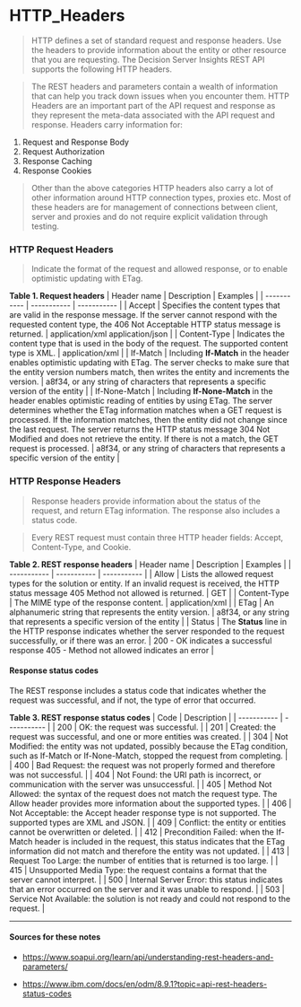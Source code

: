 # HTTP_Headers



>HTTP defines a set of standard request and response headers. Use the headers to provide information about the entity or other resource that you are requesting. The Decision Server Insights REST API supports the following HTTP headers.

> The REST headers and parameters contain a wealth of information that can help you track down issues when you encounter them. HTTP Headers are an important part of the API request and response as they represent the meta-data associated with the API request and response. Headers carry information for:

1. Request and Response Body
2. Request Authorization
3. Response Caching 
4. Response Cookies

>Other than the above categories HTTP headers also carry a lot of other information around HTTP connection types, proxies etc. Most of these headers are for management of connections between client, server and proxies and do not require explicit validation through testing.

### HTTP Request Headers

>Indicate the format of the request and allowed response, or to enable optimistic updating with ETag.

**Table 1. Request headers**
| Header name | Description | Examples |
| ----------- | ----------- | ----------- |
| Accept | Specifies the content types that are valid in the response message. If the server cannot respond with the requested content type, the 406 Not Acceptable HTTP status message is returned. | application/xml application/json |
| Content-Type | Indicates the content type that is used in the body of the request. The supported content type is XML. | application/xml       |
| If-Match | Including **If-Match** in the header enables optimistic updating with ETag. The server checks to make sure that the entity version numbers match, then writes the entity and increments the version. | a8f34, or any string of characters that represents a specific version of the entity |
| If-None-Match | Including **If-None-Match** in the header enables optimistic reading of entities by using ETag. The server determines whether the ETag information matches when a GET request is processed. If the information matches, then the entity did not change since the last request. The server returns the HTTP status message 304 Not Modified and does not retrieve the entity. If there is not a match, the GET request is processed. | a8f34, or any string of characters that represents a specific version of the entity |

### HTTP Response Headers

>Response headers provide information about the status of the request, and return ETag information. The response also includes a status code.

>Every REST request must contain three HTTP header fields: Accept, Content-Type, and Cookie.

**Table 2. REST response headers**
| Header name | Description | Examples |
| ----------- | ----------- | ----------- |
| Allow | Lists the allowed request types for the solution or entity. If an invalid request is received, the HTTP status message 405 Method not allowed is returned. | GET |
| Content-Type | The MIME type of the response content.  | application/xml |
| ETag | An alphanumeric string that represents the entity version. | a8f34, or any string that represents a specific version of the entity |
| Status  | The **Status** line in the HTTP response indicates whether the server responded to the request successfully, or if there was an error. | 200 - OK indicates a successful response 405 - Method not allowed indicates an error |

#### Response status codes

The REST response includes a status code that indicates whether the request was successful, and if not, the type of error that occurred.

**Table 3. REST response status codes**
| Code | Description |
| ----------- | ----------- |
| 200 | OK: the request was successful. |
| 201 | Created: the request was successful, and one or more entities was created. |
| 304 | Not Modified: the entity was not updated, possibly because the ETag condition, such as If-Match or If-None-Match, stopped the request from completing. |
| 400 | Bad Request: the request was not properly formed and therefore was not successful. |
| 404 | Not Found: the URI path is incorrect, or communication with the server was unsuccessful. |
| 405 | Method Not Allowed: the syntax of the request does not match the request type. The Allow header provides more information about the supported types. |
| 406 | Not Acceptable: the Accept header response type is not supported. The supported types are XML and JSON. |
| 409 | Conflict: the entity or entities cannot be overwritten or deleted. |
| 412 | Precondition Failed: when the If-Match header is included in the request, this status indicates that the ETag information did not match and therefore the entity was not updated. |
| 413 | Request Too Large: the number of entities that is returned is too large. |
| 415 | Unsupported Media Type: the request contains a format that the server cannot interpret. |
| 500 | Internal Server Error: this status indicates that an error occurred on the server and it was unable to respond. |
| 503 | Service Not Available: the solution is not ready and could not respond to the request. |

---
 #### Sources for these notes

 * https://www.soapui.org/learn/api/understanding-rest-headers-and-parameters/
 
 * https://www.ibm.com/docs/en/odm/8.9.1?topic=api-rest-headers-status-codes